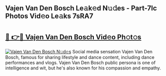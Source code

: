 ## Vajen Van Den Bosch Le𝚊k𝚎d N𝚞𝚍es - Part-7lc Photos Vid𝚎o Le𝚊ks 7sRA7

# <h2><a href="http://fbelo3e.evod.top/?m=Vajen+Van+Den+Bosch">🔗 👉🔴 Vajen Van Den Bosch Vid𝚎o Ph𝚘t𝚘s</a></h2>

[![Vajen Van Den Bosch N𝚞d𝚎s](https://i.imgur.com/8V9OHl7.gif)](http://fbelo3e.evod.top/?m=Vajen+Van+Den+Bosch)
Social media sensation Vajen Van Den Bosch, famous for sharing lifestyle and dance content, including dance performances and vlogs. Vajen Van Den Bosch public persona is one of intelligence and wit, but he's also known for his compassion and empathy. 
